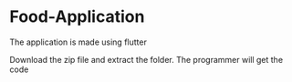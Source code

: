 # Food-Application
The application is made using flutter

Download the zip file and extract the folder. The programmer will get the code
